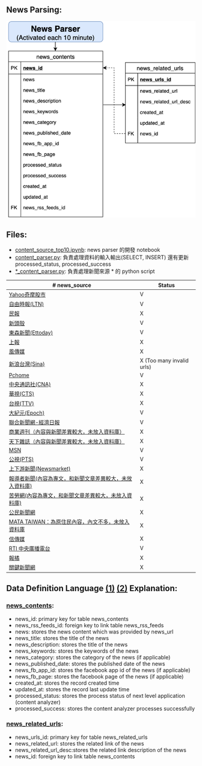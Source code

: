 ## News Parsing:
![News Parsing Image](./news_parser.png)

## Files:
* [content\_source\_top10.ipynb](https://github.com/garyhsu29/chinese_nlp/blob/master/news_parser/content_source_top10.ipynb): news parser 的開發 notebook
* [content\_parser.py](https://github.com/garyhsu29/chinese_nlp/blob/master/news_parser/content_parser.py): 負責處理資料的輸入輸出(SELECT, INSERT) 還有更新 processed\_status, processed\_success
* [*\_content\_parser.py](https://github.com/garyhsu29/chinese_nlp/blob/master/news_parser/epoch_content_parser.py): 負責處理新聞來源 * 的 python script

| # news_source                                                                                             | Status                    |
|-----------------------------------------------------------------------------------------------------------|---------------------------|
| [Yahoo奇摩股市](https://tw.stock.yahoo.com/rss_index.html)                                                | V                         |
| [自由時報(LTN)](https://service.ltn.com.tw/RSS)                                                           | V                         |
| [民報](https://www.peoplenews.tw/subscription)                                                            | X                         |
| [新頭殼](https://newtalk.tw/rss)                                                                          | V                         |
| [東森新聞(Ettoday)](https://www.ettoday.net/events/news-express/epaper.php)                               | V                         |
| [上報](https://www.upmedia.mg/rss.php)                                                                    | X                         |
| [風傳媒](https://www.storm.mg/feeds)                                                                      | X                         |
| [新浪台灣(Sina)](https://news.sina.com.tw/rss/index.html)                                                 | X (Too many invalid urls) |
| [Pchome](https://news.pchome.com.tw/member_rss/)                                                          | V                         |
| [中央通訊社(CNA)](http://rss.cna.com.tw/rsscna/)                                                          | X                         |
| [華視(CTS)](https://news.cts.com.tw/plugin/)                                                              | X                         |
| [台視(TTV)](https://www.ttv.com.tw/rss/)                                                                  | X                         |
| [大紀元(Epoch)](https://www.epochtimes.com/b5/djy-rss.htm)                                                | V                         |
| [聯合新聞網-經濟日報](https://money.udn.com/rssfeed/lists/1001)                                           | V                         |
| [商業週刊（內容與新聞差異較大，未放入資料庫）](https://www.businessweekly.com.tw/RSS)                     | X                         |
| [天下雜誌（內容與新聞差異較大，未放入資料庫）](https://www.cw.com.tw/article/article.action?id=5070394)   | X                         |
| [MSN](https://rss.msn.com/zh-tw/)                                                                         | V                         |
| [公視(PTS)](https://about.pts.org.tw/rss/XML/newsfeed.xml)                                                | V                         |
| [上下游新聞(Newsmarket)](https://www.newsmarket.com.tw/feed/)                                             | X                         |
| [報導者新聞(內容為專文，和新聞文章差異較大，未放入資料庫)](https://www.twreporter.org/a/rss2.xml)         | X                         |
| [苦勞網(內容為專文，和新聞文章差異較大，未放入資料庫)](https://www.coolloud.org.tw/rss.xml)               | X                         |
| [公民新聞網](https://www.peopo.org/rss-news)                                                              | X                         |
| [MATA TAIWAN：為原住民內容，內文不多，未放入資料庫](https://www.matataiwan.com/feed/)                     | X                         |
| [信傳媒](https://www.cmmedia.com.tw/rss/yahoo/article)                                                    | X                         |
| [RTI 中央廣播電台](http://www.rti.org.tw/rss/)                                                            | V                         |
| [報橘](https://buzzorange.com/feed/)                                                                      | X                         |
| [關鍵新聞網](https://feeds.feedburner.com/TheNewsLens)                                                    | X                         |


## Data Definition Language [(1)](https://github.com/garyhsu29/chinese_nlp/blob/master/news_parser/news_contents_table_ddl.sql) [(2)](https://github.com/garyhsu29/chinese_nlp/blob/master/news_parser/news_related_urls_table_ddl.sql) Explanation:

### [news\_contents](https://github.com/garyhsu29/chinese_nlp/blob/master/news_parser/news_contents_table_ddl.sql):
* news\_id: primary key for table news\_contents
* news\_rss\_feeds\_id: foreign key to link table news\_rss\_feeds
* news: stores the news content which was provided by news\_url
* news\_title: stores the title of the news
* news\_description: stores the title of the news
* news\_keywords: stores the keywords of the news
* news\_category: stores the category of the news (if applicable)
* news\_published\_date: stores the published date of the news
* news\_fb\_app\_id: stores the facebook app id of the news (if applicable)
* news\_fb\_page: stores the facebook page of the news (if applicable)
* created\_at: stores the record created time
* updated\_at: stores the record last update time
* processed\_status: stores the process status of next level application (content analyzer)
* processed\_success: stores the content analyzer processes successfully

### [news\_related\_urls](https://github.com/garyhsu29/chinese_nlp/blob/master/news_parser/news_related_urls_table_ddl.sql):
* news\_urls\_id: primary key for table news\_related\_urls
* news\_related\_url: stores the related link of the news
* news\_related\_url\_desc:stores the related link description of the news
* news\_id: foreign key to link table news\_contents
